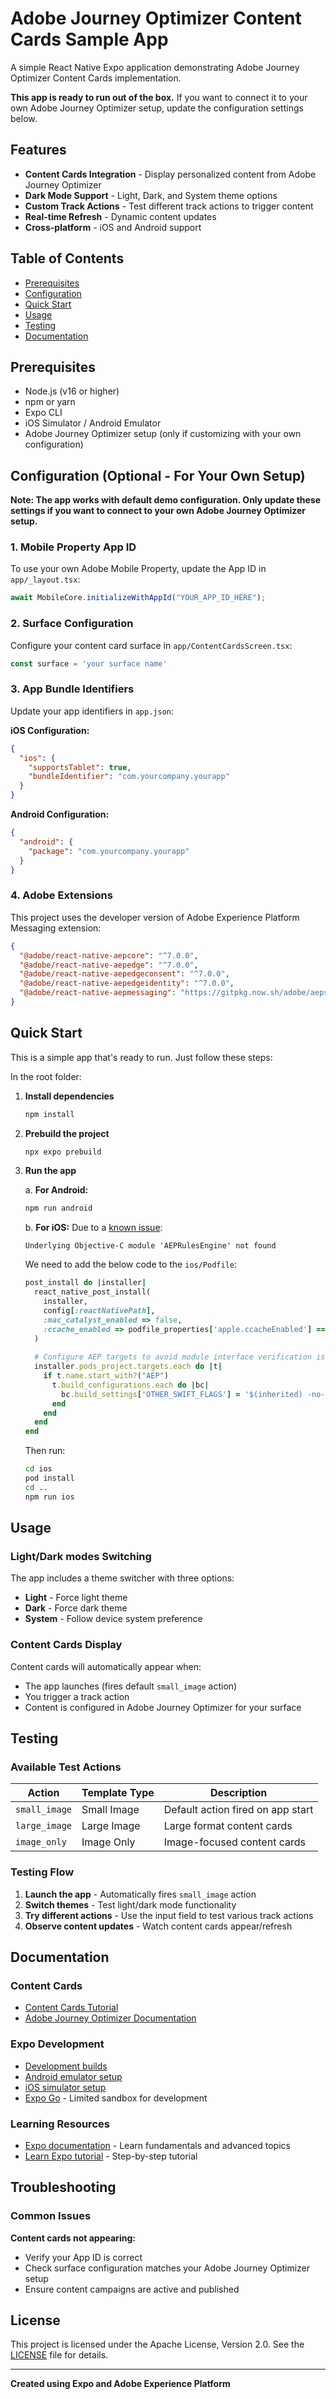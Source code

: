 # Adobe Journey Optimizer Content Cards Sample App

A simple React Native Expo application demonstrating Adobe Journey Optimizer Content Cards implementation.

**This app is ready to run out of the box.** If you want to connect it to your own Adobe Journey Optimizer setup, update the configuration settings below.

## Features

- **Content Cards Integration** - Display personalized content from Adobe Journey Optimizer
- **Dark Mode Support** - Light, Dark, and System theme options
- **Custom Track Actions** - Test different track actions to trigger content
- **Real-time Refresh** - Dynamic content updates
- **Cross-platform** - iOS and Android support

## Table of Contents

- [Prerequisites](#prerequisites)
- [Configuration](#configuration-optional---for-your-own-setup)
- [Quick Start](#quick-start)
- [Usage](#usage)
- [Testing](#testing)
- [Documentation](#documentation)

## Prerequisites

- Node.js (v16 or higher)
- npm or yarn
- Expo CLI
- iOS Simulator / Android Emulator
- Adobe Journey Optimizer setup (only if customizing with your own configuration)

## Configuration (Optional - For Your Own Setup)

**Note: The app works with default demo configuration. Only update these settings if you want to connect to your own Adobe Journey Optimizer setup.**

### 1. Mobile Property App ID

To use your own Adobe Mobile Property, update the App ID in `app/_layout.tsx`:

```typescript
await MobileCore.initializeWithAppId("YOUR_APP_ID_HERE");
```

### 2. Surface Configuration

Configure your content card surface in `app/ContentCardsScreen.tsx`:

```typescript
const surface = 'your surface name'
```

### 3. App Bundle Identifiers

Update your app identifiers in `app.json`:

**iOS Configuration:**
```json
{
  "ios": {
    "supportsTablet": true,
    "bundleIdentifier": "com.yourcompany.yourapp"
  }
}
```

**Android Configuration:**
```json
{
  "android": {
    "package": "com.yourcompany.yourapp"
  }
}
```

### 4. Adobe Extensions

This project uses the developer version of Adobe Experience Platform Messaging extension:

```json
{
  "@adobe/react-native-aepcore": "^7.0.0",
  "@adobe/react-native-aepedge": "^7.0.0",
  "@adobe/react-native-aepedgeconsent": "^7.0.0",
  "@adobe/react-native-aepedgeidentity": "^7.0.0",
  "@adobe/react-native-aepmessaging": "https://gitpkg.now.sh/adobe/aepsdk-react-native/packages/messaging?content-card-ui"
}
```

## Quick Start

This is a simple app that's ready to run. Just follow these steps:

In the root folder:

1. **Install dependencies**
   ```bash
   npm install
   ```

2. **Prebuild the project**
   ```bash
   npx expo prebuild
   ```

3. **Run the app**

   a. **For Android:**
   ```bash
   npm run android
   ```

   b. **For iOS:**
      Due to a [known issue](https://github.com/adobe/aepsdk-react-native?tab=readme-ov-file#troubleshooting-and-known-issues):
      ```
      Underlying Objective-C module 'AEPRulesEngine' not found
      ``` 
      We need to add the below code to the `ios/Podfile`:

      ```ruby
      post_install do |installer|
        react_native_post_install(
          installer,
          config[:reactNativePath],
          :mac_catalyst_enabled => false,
          :ccache_enabled => podfile_properties['apple.ccacheEnabled'] == 'true',
        )
        
        # Configure AEP targets to avoid module interface verification issues
        installer.pods_project.targets.each do |t|
          if t.name.start_with?("AEP")
            t.build_configurations.each do |bc|
              bc.build_settings['OTHER_SWIFT_FLAGS'] = '$(inherited) -no-verify-emitted-module-interface'
            end
          end
        end
      end
      ```

      Then run:

      ```bash
      cd ios
      pod install
      cd ..
      npm run ios
      ```

## Usage

### Light/Dark modes Switching
The app includes a theme switcher with three options:
- **Light** - Force light theme
- **Dark** - Force dark theme  
- **System** - Follow device system preference

### Content Cards Display
Content cards will automatically appear when:
- The app launches (fires default `small_image` action)
- You trigger a track action
- Content is configured in Adobe Journey Optimizer for your surface

## Testing

### Available Test Actions

| Action | Template Type | Description |
|--------|---------------|-------------|
| `small_image` | Small Image | Default action fired on app start |
| `large_image` | Large Image | Large format content cards |
| `image_only` | Image Only | Image-focused content cards |

### Testing Flow

1. **Launch the app** - Automatically fires `small_image` action
2. **Switch themes** - Test light/dark mode functionality
3. **Try different actions** - Use the input field to test various track actions
4. **Observe content updates** - Watch content cards appear/refresh

## Documentation

### Content Cards
- [Content Cards Tutorial](https://github.com/adobe/aepsdk-react-native/blob/content-card-ui/packages/messaging/tutorials/ContentCards.md)
- [Adobe Journey Optimizer Documentation](https://experienceleague.adobe.com/docs/journey-optimizer/using/ajo-home.html)

### Expo Development
- [Development builds](https://docs.expo.dev/develop/development-builds/introduction/)
- [Android emulator setup](https://docs.expo.dev/workflow/android-studio-emulator/)
- [iOS simulator setup](https://docs.expo.dev/workflow/ios-simulator/)
- [Expo Go](https://expo.dev/go) - Limited sandbox for development

### Learning Resources
- [Expo documentation](https://docs.expo.dev/) - Learn fundamentals and advanced topics
- [Learn Expo tutorial](https://docs.expo.dev/tutorial/introduction/) - Step-by-step tutorial

## Troubleshooting

### Common Issues

**Content cards not appearing:**
- Verify your App ID is correct
- Check surface configuration matches your Adobe Journey Optimizer setup
- Ensure content campaigns are active and published


## License

This project is licensed under the Apache License, Version 2.0. See the [LICENSE](LICENSE) file for details.

---

**Created using Expo and Adobe Experience Platform**